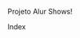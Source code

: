 Projeto Alur Shows!

Index
<a href="https://drive.google.com/open?id=0BzmYQVmw4W7nUW4ySWdJMEJ5S0k"></a>
